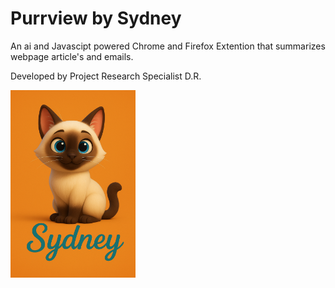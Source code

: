 # Purrview by Sydney
An ai and Javascipt powered Chrome and Firefox Extention that summarizes webpage article's and emails. 

Developed by Project Research Specialist D.R.

<img src="images/logo2.png" alt="Logo" width="200"/>

